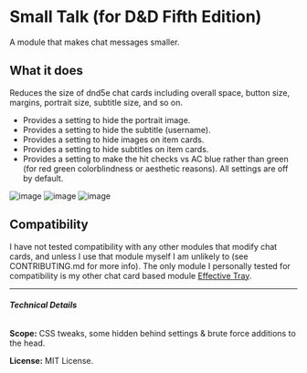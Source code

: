 # Small Talk (for D&D Fifth Edition)

A module that makes chat messages smaller.

## What it does 
Reduces the size of dnd5e chat cards including overall space, button size, margins, portrait size, subtitle size, and so on.
- Provides a setting to hide the portrait image.
- Provides a setting to hide the subtitle (username).
- Provides a setting to hide images on item cards.
- Provides a setting to hide subtitles on item cards.
- Provides a setting to make the hit checks vs AC blue rather than green (for red green colorblindness or aesthetic reasons).
All settings are off by default.

![image](https://github.com/etiquettestartshere/smalltalk/assets/148253744/38c1f9b5-dcc0-42b2-9a04-57c9087223b3) ![image](https://github.com/etiquettestartshere/smalltalk/assets/148253744/c83da662-5c40-488f-84b0-747a7f0d9ea9)
![image](https://github.com/etiquettestartshere/smalltalk/assets/148253744/cac58083-513b-4fff-9f4f-5bec809c14fa)

## Compatibility
I have not tested compatibility with any other modules that modify chat cards, and unless I use that module myself I am unlikely to (see CONTRIBUTING.md for more info). The only module I personally tested for compatibility is my other chat card based module [Effective Tray](https://github.com/etiquettestartshere/effectivetray).
___
###### **Technical Details**

**Scope:** CSS tweaks, some hidden behind settings & brute force additions to the head.

**License:** MIT License.

